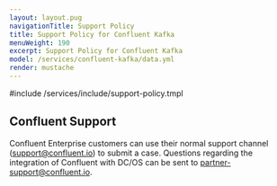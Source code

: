 ```yaml
---
layout: layout.pug
navigationTitle: Support Policy 
title: Support Policy for Confluent Kafka
menuWeight: 190
excerpt: Support Policy for Confluent Kafka
model: /services/confluent-kafka/data.yml
render: mustache
---
```


#include /services/include/support-policy.tmpl

## Confluent Support

Confluent Enterprise customers can use their normal support channel (support@confluent.io) to submit a case. Questions regarding the integration of Confluent with DC/OS can be sent to partner-support@confluent.io.
